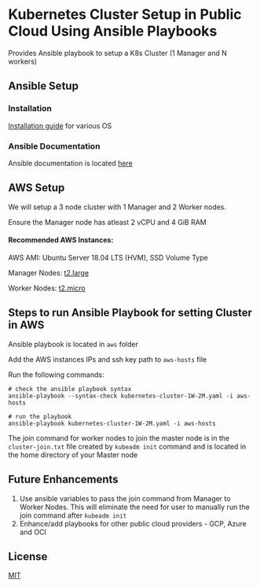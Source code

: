 # Kubernetes Cluster Setup in Public Cloud Using Ansible Playbooks
Provides Ansible playbook to setup a K8s Cluster (1 Manager and N workers)

## Ansible Setup
### Installation
[Installation guide](https://docs.ansible.com/ansible/latest/installation_guide/index.html) for various OS

### Ansible Documentation 
Ansible documentation is located [here](https://docs.ansible.com/ansible/latest/user_guide/index.html)


## AWS Setup
We will setup a 3 node cluster with 1 Manager and 2 Worker nodes.

Ensure the Manager node has atleast 2 vCPU and 4 GiB RAM

#### Recommended AWS Instances:

AWS AMI: Ubuntu Server 18.04 LTS (HVM), SSD Volume Type

Manager Nodes: [t2.large](https://aws.amazon.com/ec2/instance-types/t2/)

Worker Nodes: [t2.micro](https://aws.amazon.com/ec2/instance-types/t2/)

## Steps to run Ansible Playbook for setting Cluster in AWS

Ansible playbook is located in ```aws``` folder

Add the AWS instances IPs and ssh key path to ```aws-hosts``` file

Run the following commands:

```
# check the ansible playbook syntax
ansible-playbook --syntax-check kubernetes-cluster-1W-2M.yaml -i aws-hosts

# run the playbook
ansible-playbook kubernetes-cluster-1W-2M.yaml -i aws-hosts
```

The join command for worker nodes to join the master node is in the ```cluster-join.txt``` file created by ```kubeadm init``` command and is located in the home directory of your Master node


## Future Enhancements
1. Use ansible variables to pass the join command from Manager to Worker Nodes. This will eliminate the need for user to manually run the join command after ```kubeadm init```
2. Enhance/add playbooks for other public cloud providers - GCP, Azure and OCI

## License
[MIT](https://choosealicense.com/licenses/mit/)


